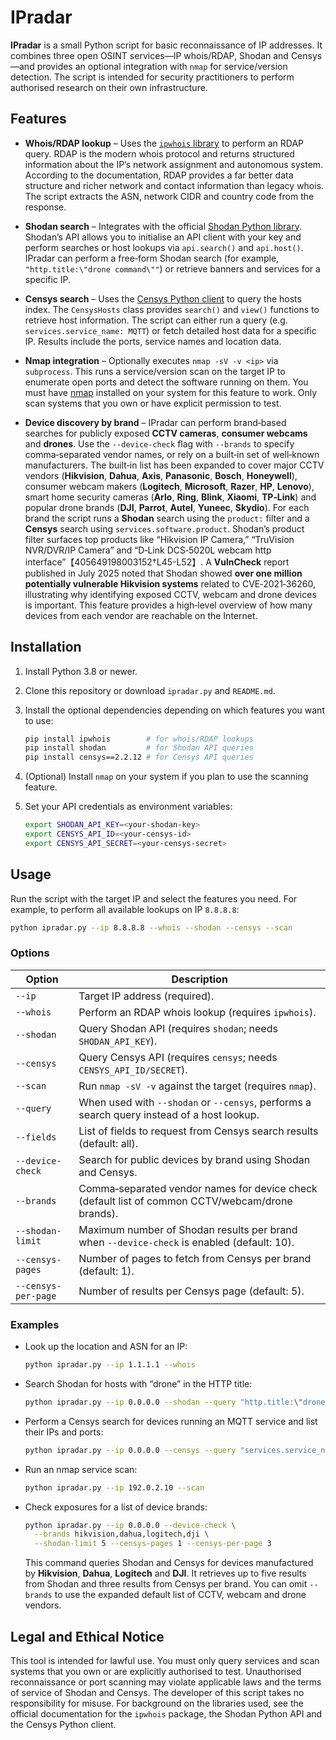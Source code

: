 # IPradar

**IPradar** is a small Python script for basic reconnaissance of IP
addresses.  It combines three open OSINT services—IP whois/RDAP,
Shodan and Censys—and provides an optional integration with `nmap`
for service/version detection.  The script is intended for security
practitioners to perform authorised research on their own
infrastructure.

## Features

* **Whois/RDAP lookup** – Uses the [`ipwhois` library](https://ipwhois.readthedocs.io/en/latest/README.html) to perform an RDAP
  query.  RDAP is the modern whois protocol and returns structured
  information about the IP’s network assignment and autonomous system.
  According to the documentation, RDAP provides a far better data
  structure and richer network and contact information than legacy
  whois.  The script extracts the ASN, network
  CIDR and country code from the response.

* **Shodan search** – Integrates with the official
  [Shodan Python library](https://shodan.readthedocs.io/en/latest/tutorial.html).  Shodan’s API allows you to
  initialise an API client with your key and perform searches or host
  lookups via `api.search()` and `api.host()`.  IPradar can
  perform a free‑form Shodan search (for example, `"http.title:\"drone
  command\""`) or retrieve banners and services for a specific IP.

* **Censys search** – Uses the
  [Censys Python client](https://censys-python.readthedocs.io/en/v2.2.12/usage-v2.html) to query the hosts index.  The
  `CensysHosts` class provides `search()` and `view()` functions to
  retrieve host information.  The script can either run a
  query (e.g. `services.service_name: MQTT`) or fetch detailed host
  data for a specific IP.  Results include the ports, service names
  and location data.

* **Nmap integration** – Optionally executes `nmap -sV -v <ip>` via
  `subprocess`.  This runs a service/version scan on the target IP to
  enumerate open ports and detect the software running on them.  You
  must have [nmap](https://nmap.org) installed on your system for this
  feature to work.  Only scan systems that you own or have explicit
  permission to test.

* **Device discovery by brand** – IPradar can perform brand‑based
  searches for publicly exposed **CCTV cameras**, **consumer webcams**
  and **drones**.  Use the `--device-check` flag with `--brands` to
  specify comma‑separated vendor names, or rely on a built‑in set of
  well‑known manufacturers.  The built‑in list has been expanded to
  cover major CCTV vendors (**Hikvision**, **Dahua**, **Axis**, **Panasonic**,
  **Bosch**, **Honeywell**), consumer webcam makers (**Logitech**, **Microsoft**,
  **Razer**, **HP**, **Lenovo**), smart home security cameras (**Arlo**, **Ring**, **Blink**, **Xiaomi**, **TP‑Link**) and popular drone brands (**DJI**, **Parrot**, **Autel**, **Yuneec**, **Skydio**).  For each
  brand the script runs a **Shodan** search using the `product:` filter and a
  **Censys** search using `services.software.product`.  Shodan’s product filter
  surfaces top products like “Hikvision IP Camera,” “TruVision NVR/DVR/IP
  Camera” and “D‑Link DCS‑5020L webcam http interface”【405649198003152†L45-L52】.
  A **VulnCheck** report published in July 2025 noted that Shodan showed **over
  one million potentially vulnerable Hikvision systems** related to
  CVE‑2021‑36260, illustrating why identifying
  exposed CCTV, webcam and drone devices is important.  This feature
  provides a high‑level overview of how many devices from each vendor are
  reachable on the Internet.

## Installation

1. Install Python 3.8 or newer.
2. Clone this repository or download `ipradar.py` and `README.md`.
3. Install the optional dependencies depending on which features you
   want to use:

   ```sh
   pip install ipwhois        # for whois/RDAP lookups
   pip install shodan         # for Shodan API queries
   pip install censys==2.2.12 # for Censys API queries
   ```

4. (Optional) Install `nmap` on your system if you plan to use the
   scanning feature.

5. Set your API credentials as environment variables:

   ```sh
   export SHODAN_API_KEY=<your-shodan-key>
   export CENSYS_API_ID=<your-censys-id>
   export CENSYS_API_SECRET=<your-censys-secret>
   ```

## Usage

Run the script with the target IP and select the features you need.  For
example, to perform all available lookups on IP `8.8.8.8`:

```sh
python ipradar.py --ip 8.8.8.8 --whois --shodan --censys --scan
```

### Options

| Option      | Description                                                          |
|-------------|----------------------------------------------------------------------|
| `--ip`      | Target IP address (required).                                        |
| `--whois`   | Perform an RDAP whois lookup (requires `ipwhois`).                   |
| `--shodan`  | Query Shodan API (requires `shodan`; needs `SHODAN_API_KEY`).         |
| `--censys`  | Query Censys API (requires `censys`; needs `CENSYS_API_ID/SECRET`).    |
| `--scan`    | Run `nmap -sV -v` against the target (requires `nmap`).               |
| `--query`   | When used with `--shodan` or `--censys`, performs a search query instead of a host lookup. |
| `--fields`  | List of fields to request from Censys search results (default: all).   |
| `--device-check` | Search for public devices by brand using Shodan and Censys. |
| `--brands` | Comma‑separated vendor names for device check (default list of common CCTV/webcam/drone brands). |
| `--shodan-limit` | Maximum number of Shodan results per brand when `--device-check` is enabled (default: 10). |
| `--censys-pages` | Number of pages to fetch from Censys per brand (default: 1). |
| `--censys-per-page` | Number of results per Censys page (default: 5). |

### Examples

* Look up the location and ASN for an IP:

  ```sh
  python ipradar.py --ip 1.1.1.1 --whois
  ```

* Search Shodan for hosts with “drone” in the HTTP title:

  ```sh
  python ipradar.py --ip 0.0.0.0 --shodan --query "http.title:\"drone command\""
  ```

* Perform a Censys search for devices running an MQTT service and list their IPs and ports:

  ```sh
  python ipradar.py --ip 0.0.0.0 --censys --query "services.service_name: MQTT" --fields ip services.port services.service_name
  ```

* Run an nmap service scan:

  ```sh
  python ipradar.py --ip 192.0.2.10 --scan
  ```

* Check exposures for a list of device brands:

  ```sh
  python ipradar.py --ip 0.0.0.0 --device-check \
    --brands hikvision,dahua,logitech,dji \
    --shodan-limit 5 --censys-pages 1 --censys-per-page 3
  ```

  This command queries Shodan and Censys for devices manufactured by
  **Hikvision**, **Dahua**, **Logitech** and **DJI**.  It retrieves up to five
  results from Shodan and three results from Censys per brand.  You can omit
  `--brands` to use the expanded default list of CCTV, webcam and drone
  vendors.

## Legal and Ethical Notice

This tool is intended for lawful use.  You must only query
services and scan systems that you own or are explicitly authorised to
test.  Unauthorised reconnaissance or port scanning may violate
applicable laws and the terms of service of Shodan and Censys.  The
developer of this script takes no responsibility for misuse.  For
background on the libraries used, see the official documentation for
the `ipwhois` package, the Shodan Python API and the Censys Python client.
